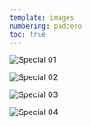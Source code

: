 ```yaml
---
template: images
numbering: padzero
toc: true
---
```


![Special 01](../../_Images/v07/Special1.png#.insert)

![Special 02](../../_Images/v07/Special2.png#.insert)

![Special 03](../../_Images/v07/Special3.png#.insert)

![Special 04](../../_Images/v07/Special4.png#.insert)
